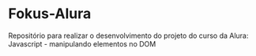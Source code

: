 # Fokus-Alura
Repositório para realizar o desenvolvimento do projeto do curso da Alura: Javascript - manipulando elementos no DOM
